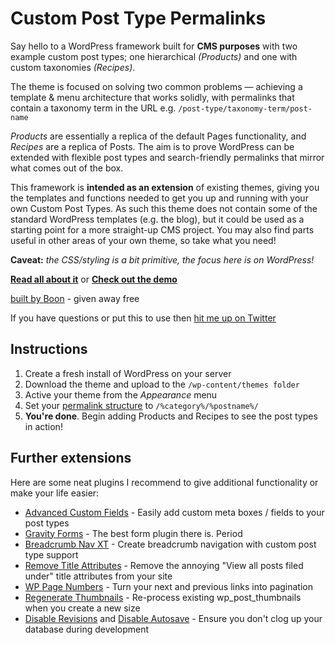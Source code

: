 # Custom Post Type Permalinks

Say hello to a WordPress framework built for **CMS purposes** with two example custom post types; one hierarchical *(Products)* and one with custom taxonomies *(Recipes)*.</p>

The theme is focused on solving two common problems &mdash; achieving a template & menu architecture that works solidly, with permalinks that contain a taxonomy term in the URL e.g. `/post-type/taxonomy-term/post-name`

*Products* are essentially a replica of the default Pages functionality, and *Recipes* are a replica of Posts. The aim is to prove WordPress can be extended with flexible post types and search-friendly permalinks that mirror what comes out of the box.

This framework is **intended as an extension** of existing themes, giving you the templates and functions needed to get you up and running with your own Custom Post Types. As such this theme does not contain some of the standard WordPress templates (e.g. the blog), but it could be used as a starting point for a more straight-up CMS project. You may also find parts useful in other areas of your own theme, so take what you need!

**Caveat:** *the CSS/styling is a bit primitive, the focus here is on WordPress!*

**[Read all about it](http://builtbyboon.com/blog/custom-post-type-permalinks)** or **[Check out the demo](http://cptp.builtbyboon.com/)**

[built by Boon](http://builtbyboon.com/) - given away free

If you have questions or put this to use then [hit me up on Twitter](http://twitter.com/mattberridge)

## Instructions

1. Create a fresh install of WordPress on your server
2. Download the theme and upload to the `/wp-content/themes folder`
3. Active your theme from the *Appearance* menu
4. Set your [permalink structure](http://codex.wordpress.org/Using_Permalinks) to `/%category%/%postname%/`
5. **You're done**. Begin adding Products and Recipes to see the post types in action!

## Further extensions

Here are some neat plugins I recommend to give additional functionality or make your life easier:

- [Advanced Custom Fields](http://www.advancedcustomfields.com/) - Easily add custom meta boxes / fields to your post types
- [Gravity Forms](http://www.gravityforms.com/) - The best form plugin there is. Period
- [Breadcrumb Nav XT](http://wordpress.org/extend/plugins/breadcrumb-navxt/) - Create breadcrumb navigation with custom post type support
- [Remove Title Attributes](http://wordpress.org/extend/plugins/remove-title-attributes/) - Remove the annoying "View all posts filed under" title attributes from your site
- [WP Page Numbers](http://wordpress.org/extend/plugins/wp-page-numbers/) - Turn your next and previous links into pagination
- [Regenerate Thumbnails](http://wordpress.org/extend/plugins/regenerate-thumbnails/) - Re-process existing wp_post_thumbnails when you create a new size
- [Disable Revisions](http://wordpress.org/extend/plugins/disable-revisions/) and [Disable Autosave](http://exper.3drecursions.com/2008/07/25/disable-revisions-and-autosave-plugin/) - Ensure you don't clog up your database during development
